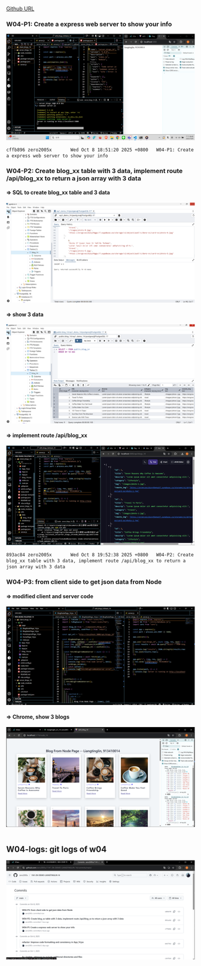 [Github URL](https://github.com/zero2005x/1141-2N-DEMO-LIANGTINGLIN-14)

### W04-P1: Create a express web server to show your info

![](w04-p1-1.png)

```
cffb896 zero2005x       Wed Oct 8 18:51:20 2025 +0800   W04-P1: Create a express web server to show your info
```

### W04-P2: Create blog_xx table with 3 data, implement route /api/blog_xx to return a json array with 3 data

#### => SQL to create blog_xx table and 3 data

![](w04-p2-1.png)

#### => show 3 data

![](w04-p2-2.png)

#### => implement route /api/blog_xx

![](w04-p2-3.png)

```
893ac84 zero2005x       Wed Oct 8 19:52:38 2025 +0800   W04-P2: Create blog_xx table with 3 data, implement route /api/blog_xx to return a json array with 3 data
```

### W04-P3: from client side to get json data from Node

#### => modified client and server code

![](w04-p3-1.png)

#### => Chrome, show 3 blogs

![](w04-p3-2.png)

```

```

## W04-logs: git logs of w04

![](w04-logs.png)

```

```
